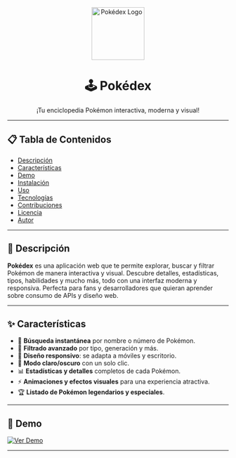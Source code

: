 <div align="center">
  <img src="https://raw.githubusercontent.com/aalexxJA/pokedex/main/public/logo.png" alt="Pokédex Logo" width="120" />

  # 🕹️ Pokédex

  ¡Tu enciclopedia Pokémon interactiva, moderna y visual!
</div>

---

## 📋 Tabla de Contenidos

- [Descripción](#descripción)
- [Características](#características)
- [Demo](#demo)
- [Instalación](#instalación)
- [Uso](#uso)
- [Tecnologías](#tecnologías)
- [Contribuciones](#contribuciones)
- [Licencia](#licencia)
- [Autor](#autor)

---

## 📝 Descripción

**Pokédex** es una aplicación web que te permite explorar, buscar y filtrar Pokémon de manera interactiva y visual. Descubre detalles, estadísticas, tipos, habilidades y mucho más, todo con una interfaz moderna y responsiva. Perfecta para fans y desarrolladores que quieran aprender sobre consumo de APIs y diseño web.

---

## ✨ Características

- 🔎 **Búsqueda instantánea** por nombre o número de Pokémon.
- 🎨 **Filtrado avanzado** por tipo, generación y más.
- 📱 **Diseño responsivo**: se adapta a móviles y escritorio.
- 🌙 **Modo claro/oscuro** con un solo clic.
- 📊 **Estadísticas y detalles** completos de cada Pokémon.
- ⚡ **Animaciones y efectos visuales** para una experiencia atractiva.
- 🏆 **Listado de Pokémon legendarios y especiales**.

---

## 🚀 Demo

[![Ver Demo](https://img.shields.io/badge/Ver%20Demo-Online-blue?style=for-the-badge&logo=github)](https://aalexxja.github.io/pokedex/)

---

